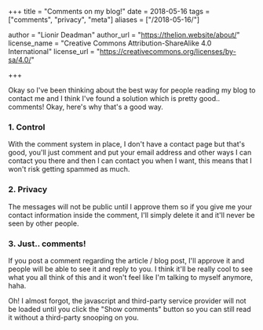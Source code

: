 +++
title = "Comments on my blog!"
date = 2018-05-16
tags = ["comments", "privacy", "meta"]
aliases = ["/2018-05-16/"]

author = "Lionir Deadman"
author_url = "https://thelion.website/about/"
license_name = "Creative Commons Attribution-ShareAlike 4.0 International"
license_url = "https://creativecommons.org/licenses/by-sa/4.0/"

+++

Okay so I've been thinking about the best way for people reading my blog to contact me and I think I've found a solution which is pretty good.. comments! Okay, here's why that's a good way.
<!--more-->

### 1. Control

With the comment system in place, I don't have a contact page but that's good, you'll just comment and put your email address and other ways I can contact you there and then I can contact you when I want, this means that I won't risk getting spammed as much.

### 2. Privacy

The messages will not be public until I approve them so if you give me your contact information inside the comment, I'll simply delete it and it'll never be seen by other people.

### 3. Just.. comments!

If you post a comment regarding the article / blog post, I'll approve it and people will be able to see it and reply to you. I think it'll be really cool to see what you all think of this and it won't feel like I'm talking to myself anymore, haha.

Oh! I almost forgot, the javascript and third-party service provider will not be loaded until you click the "Show comments" button so you can still read it without a third-party snooping on you.

